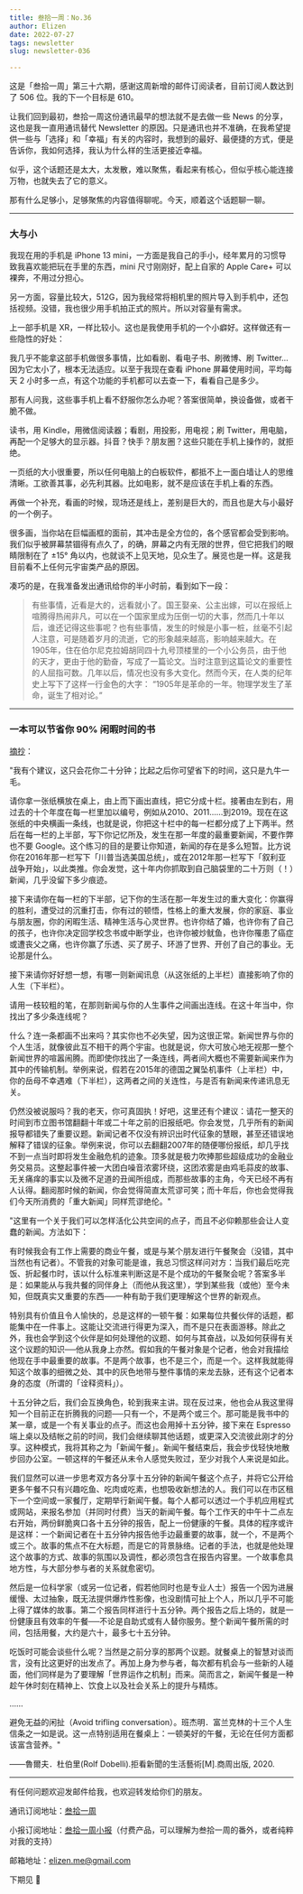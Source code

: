```yaml
---
title: 叁拾一周：No.36
author: Elizen
date: 2022-07-27
tags: newsletter
slug: newsletter-036

---
```


这是「叁拾一周」第三十六期，感谢这周新增的邮件订阅读者，目前订阅人数达到了 506 位。我的下一个目标是 610。

让我们回到最初，叁拾一周这份通讯最早的想法就不是去做一些 News 的分享，这也是我一直用通讯替代 Newsletter 的原因。只是通讯也并不准确，在我希望提供一些与「选择」和「幸福」有关的内容时，我想到的最好、最便捷的方式，便是告诉你，我如何选择，我认为什么样的生活更接近幸福。

似乎，这个话题还是太大，太发散，难以聚焦，看起来有核心，但似乎核心能连接万物，也就失去了它的意义。

那有什么足够小，足够聚焦的内容值得聊呢。今天，顺着这个话题聊一聊。

----
### 大与小

我现在用的手机是 iPhone 13 mini，一方面是我自己的手小，经年累月的习惯导致我喜欢能把玩在手里的东西，mini 尺寸刚刚好，配上自家的 Apple Care+ 可以裸奔，不用过分担心。

另一方面，容量比较大，512G，因为我经常将相机里的照片导入到手机中，还包括视频。没错，我也很少用手机拍正式的照片。所以对容量有需求。

上一部手机是 XR，一样比较小。这也是我使用手机的一个小癖好。这样做还有一些隐性的好处：

我几乎不能拿这部手机做很多事情，比如看剧、看电子书、刷微博、刷 Twitter…因为它太小了，根本无法适应。以至于我现在查看 iPhone 屏幕使用时间，平均每天 2 小时多一点，有这个功能的手机都可以去查一下，看看自己是多少。

那有人问我，这些事手机上看不舒服你怎么办呢？答案很简单，换设备做，或者干脆不做。

读书，用 Kindle，用微信阅读器；看剧，用投影，用电视；刷 Twitter，用电脑，再配一个足够大的显示器。抖音？快手？朋友圈？这些只能在手机上操作的，就拒绝。

一页纸的大小很重要，所以任何电脑上的白板软件，都抵不上一面白墙让人的思维清晰。工欲善其事，必先利其器。比如电影，就不是应该在手机上看的东西。

再做一个补充，看画的时候，现场还是线上，差别是巨大的，而且也是大与小最好的一个例子。

很多画，当你站在巨幅画框的面前，其冲击是全方位的，各个感官都会受到影响。我们似乎被屏幕禁锢得有点久了，的确，屏幕之内有无限的世界，但它把我们的眼睛限制在了 ±15° 角以内，也就谈不上见天地，见众生了。展览也是一样。这是我目前看不上任何元宇宙类产品的原因。

凑巧的是，在我准备发出通讯给你的半小时前，看到如下一段：

> 有些事情，近看是大的，远看就小了。国王娶亲、公主出嫁，可以在报纸上喧腾得热闹非凡，可以在一个国家里成为压倒一切的大事，然而几十年以后，谁还记得这些事呢？也有些事情，发生的时候是小事一桩，丝毫不引起人注意，可是随着岁月的流逝，它的形象越来越高，影响越来越大。在1905年，住在伯尔尼克拉姆胡同四十九号顶楼里的一个小公务员，由于他的天才，更由于他的勤奋，写成了一篇论文。当时注意到这篇论文的重要性的人屈指可数。几年以后，情况也没有多大变化。然而今天，在人类的纪年史上写下了这样一行金色的大字：
“1905年是革命的一年。物理学发生了革命，诞生了相对论。”

---

### 一本可以节省你 90% 闲暇时间的书

[摘抄](https://weibo.com/1783475181/LCOIl7vQd)：

"我有个建议，这只会花你二十分钟；比起之后你可望省下的时间，这只是九牛一毛。  
  
请你拿一张纸横放在桌上，由上而下画出直线，把它分成十栏。接著由左到右，用过去的十个年度在每一栏里加以编号，例如从2010、2011……到2019。现在在这张纸的中央横画一条线，也就是说，你把这十栏中的每一栏都分成了上下两半。然后在每一栏的上半部，写下你记忆所及，发生在那一年度的最重要新闻，不要作弊也不要 Google。这个练习的目的是要让你知道，新闻的存在是多么短暂。比方说你在2016年那一栏写下「川普当选美国总统」，或在2012年那一栏写下「叙利亚战争开始」，以此类推。你会发觉，这十年内你抓取到自己脑袋里的二十万则（！）新闻，几乎没留下多少痕迹。  
  
接下来请你在每一栏的下半部，记下你的生活在那一年发生过的重大变化：你赢得的胜利，遭受过的沉重打击，你有过的顿悟，性格上的重大发展，你的家庭、事业与朋友圈，你的闲暇生活、精神生活与心灵世界。也许你结了婚，也许你有了自己的孩子，也许你决定回学校念书或中断学业，也许你被炒鱿鱼，也许你罹患了癌症或遭丧父之痛，也许你赢了乐透、买了房子、环游了世界、开创了自己的事业。无论那是什么。  
  
接下来请你好好想一想，有哪一则新闻讯息（从这张纸的上半栏）直接影响了你的人生（下半栏）。  
  
请用一枝较粗的笔，在那则新闻与你的人生事件之间画出连线。在这十年当中，你找出了多少条连线呢？  
  
什么？连一条都画不出来吗？其实你也不必失望，因为这很正常。新闻世界与你的个人生活，就像彼此互不相干的两个宇宙。也就是说，你大可放心地无视那一整个新闻世界的喧嚣闹腾。而即使你找出了一条连线，两者间大概也不需要新闻来作为其中的传输机制。举例来说，假若在2015年的德国之翼坠机事件（上半栏）中，你的岳母不幸遇难（下半栏），这两者之间的关连性，与是否有新闻来传递讯息无关。  
  
仍然没被说服吗？我的老天，你可真固执！好吧，这里还有个建议：请花一整天的时间到市立图书馆翻翻十年或二十年之前的旧报纸吧。你会发觉，几乎所有的新闻报导都错失了重要议题。新闻记者不仅没有辨识出时代征象的慧眼，甚至还错误地解释了错误的征象。举例来说，你可以去翻翻2007年的随便哪份报纸，却几乎找不到一点当时即将发生金融危机的迹象。顶多就是极力吹捧那些超级成功的金融业务交易员。这整起事件被一大团白噪音浓雾环绕，这团浓雾是由鸡毛蒜皮的故事、无关痛痒的事实以及微不足道的丑闻所组成，而那些故事的主角，今天已经不再有人认得。翻阅那时候的新闻，你会觉得简直太荒谬可笑；而十年后，你也会觉得我们今天所消费的「重大新闻」同样荒谬绝伦。"
  
"这里有一个关于我们可以怎样活化公共空间的点子，而且不必仰赖那些会让人变蠢的新闻。方法如下：  
  
有时候我会有工作上需要的商业午餐，或是与某个朋友进行午餐聚会（没错，其中当然也有记者）。不管我的对象可能是谁，我总习惯这样问对方：当我们最后吃完饭、折起餐巾时，该以什么标准来判断这是不是个成功的午餐聚会呢？答案多半是：如果能从与我共餐的同伴身上（而他从我这里），学到某些我（或他）至今未知，但既真实又重要的东西──一种有助于我们更理解这个世界的新观点。  
  
特别具有价值且令人愉快的，总是这样的一顿午餐：如果每位共餐伙伴的话题，都能集中在一件事上。这能让交流进行得更为深入，而不是只在表面游移。除此之外，我也会学到这个伙伴是如何处理他的议题、如何与其奋战，以及如何获得有关这个议题的知识──他从我身上亦然。假如我的午餐对象是个记者，他会对我描绘他现在手中最重要的故事。不是两个故事，也不是三个，而是一个。这样我就能得知这个故事的细微之处、其中的灰色地带与整件事情的来龙去脉，还有这个记者本身的态度（所谓的「诠释资料」）。  
  
十五分钟之后，我们会互换角色，轮到我来主讲。现在反过来，他也会从我这里得知一个目前正在折腾我的问题──只有一个，不是两个或三个。那可能是我书中的某一章，或是一个有关事业的点子。而这也会用掉十五分钟，接下来在 Espresso 端上桌以及结帐之前的时间，我们会继续聊其他话题，或更深入交流彼此刚才的分享。这种模式，我将其称之为「新闻午餐」。新闻午餐结束后，我会步伐轻快地散步回办公室。一顿这样的午餐还从未令人感觉失败过，至少对我个人来说是如此。  
  
我们显然可以进一步思考双方各分享十五分钟的新闻午餐这个点子，并将它公开给更多午餐不只有兴趣吃鱼、吃肉或吃素，也想吸收新想法的人。我们可以在市区租下一个空间或一家餐厅，定期举行新闻午餐。每个人都可以透过一个手机应用程式或网站，来报名参加（并同时付费）当天的新闻午餐。每个工作天的中午十二点左右开始，两份鲜脆爽口各十五分钟的报告，配上一份健康的午餐。具体的程序或许是这样：一个新闻记者在十五分钟内报告他手边最重要的故事，就一个，不是两个或三个。故事的焦点不在大标题，而是它的背景脉络。记者的手法，也就是他处理这个故事的方式、故事的氛围以及调性，都必须包含在报告内容里。一个故事愈具地方性，与大部分参与者的关系就愈密切。  
  
然后是一位科学家（或另一位记者，假若他同时也是专业人士）报告一个因为进展缓慢、太过抽象，既无法提供爆炸性影像，也没剧情可扯上个人，所以几乎不可能上得了媒体的故事。第二个报告同样进行十五分钟。两个报告之后上场的，就是一份健康且有效率的午餐──不论是自助式或有人替你服务。整个新闻午餐所需的时间，包括用餐，大约是六十，最多七十五分钟。  
  
吃饭时可能会谈些什么呢？当然是之前分享的那两个议题。就餐桌上的智慧对谈而言，没有比这更好的出发点了。再加上身为参与者，每次都有机会与一些新的人碰面，他们同样是为了要理解「世界运作之机制」而来。简而言之，新闻午餐是一种趁午休时刻在精神上、饮食上以及社会关系上的提升与精炼。  
  
……  
  
避免无益的闲扯（Avoid trifling conversation）。班杰明．富兰克林的十三个人生信条之一如是说。这一点特别适用在餐桌上：一顿美好的午餐，无论在任何方面都该富含营养。"
  
——魯爾夫．杜伯里(Rolf Dobelli).拒看新聞的生活藝術[M].商周出版, 2020.

----

有任何问题欢迎发邮件给我，也欢迎转发给你们的朋友。

通讯订阅地址：[叁拾一周](https://elizen.zhubai.love/) 

小报订阅地址：[叁拾一周小报](https://xiaobot.net/p/elizenread)（付费产品，可以理解为叁拾一周的番外，或者纯粹对我的支持）

邮箱地址：[elizen.me@gmail.com](mailto:elizen.me@gmail.com)

下期见 👋